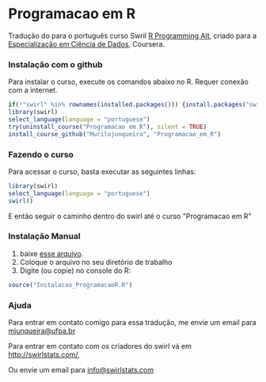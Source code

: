 # Programacao em R

Tradução do para o português curso Swril [R Programming Alt](https://github.com/swirldev/swirl_courses/tree/master/R_Programming_Alt), criado para a [Especialização em Ciência de Dados](https://www.coursera.org/specializations/jhu-data-science), Coursera.



### Instalação com o github

Para instalar o curso, execute os comandos abaixo no R. Requer conexão com a internet.

```r
if(!"swirl" %in% rownames(installed.packages())) {install.packages("swirl")}
library(swirl)
select_language(language = "portuguese")
try(uninstall_course("Programacao em R"), silent = TRUE)
install_course_github("Murilojunqueira", "Programacao_em_R")
```

### Fazendo o curso

Para acessar o curso, basta executar as seguintes linhas:

```r
library(swirl)
select_language(language = "portuguese")
swirl()
```

E então seguir o caminho dentro do swirl até o curso "Programacao em R"


### Instalação Manual

1. baixe [esse arquivo](https://github.com/Murilojunqueira/Programacao_em_R/blob/master/Instalacao_ProgramacaoR.R).
2. Coloque o arquivo no seu diretório de trabalho
3. Digite (ou copie) no console do R:

```r
source("Instalacao_ProgramacaoR.R")
```



### Ajuda

Para entrar em contato comigo para essa tradução, me envie um email para mjunqueira@ufpa.br

Para entrar em contato com os criadores do swirl vá em  http://swirlstats.com/, 

Ou envie um email para info@swirlstats.com